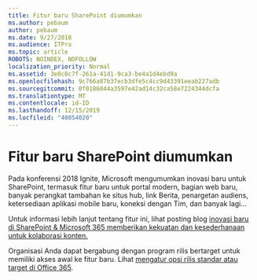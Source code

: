 ```yaml
---
title: Fitur baru SharePoint diumumkan
ms.author: pebaum
author: pebaum
ms.date: 9/27/2018
ms.audience: ITPro
ms.topic: article
ROBOTS: NOINDEX, NOFOLLOW
localization_priority: Normal
ms.assetid: 3e0c8c7f-261a-41d1-9ca3-be4a1d4ebd9a
ms.openlocfilehash: 9c766a87b37ecb3dfe5c4cc9d43391eeab227adb
ms.sourcegitcommit: 0f0186044a3597e42ad14c32ca58e7224344dcfa
ms.translationtype: MT
ms.contentlocale: id-ID
ms.lasthandoff: 12/15/2019
ms.locfileid: "40054020"
---
```

# <a name="sharepoint-new-features-announced"></a>Fitur baru SharePoint diumumkan

Pada konferensi 2018 Ignite, Microsoft mengumumkan inovasi baru untuk SharePoint, termasuk fitur baru untuk portal modern, bagian web baru, banyak perangkat tambahan ke situs hub, link Berita, penargetan audiens, ketersediaan aplikasi mobile baru, koneksi dengan Tim, dan banyak lagi...
  
Untuk informasi lebih lanjut tentang fitur ini, lihat posting blog [inovasi baru di SharePoint &amp; Microsoft 365 memberikan kekuatan dan kesederhanaan untuk kolaborasi konten.](https://go.microsoft.com/fwlink/?linkid=2026502)
  
Organisasi Anda dapat bergabung dengan program rilis bertarget untuk memiliki akses awal ke fitur baru. Lihat [mengatur opsi rilis standar atau target di Office 365](https://docs.microsoft.com/office365/admin/manage/release-options-in-office-365).
